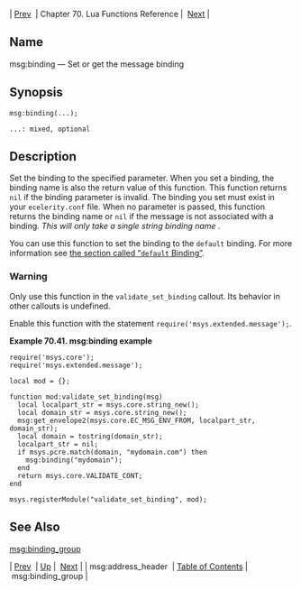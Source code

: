 | [Prev](lua.ref.msg_address_header)  | Chapter 70. Lua Functions Reference |  [Next](lua.ref.msg_binding_group) |

<a name="lua.ref.msg_binding"></a>
## Name

msg:binding — Set or get the message binding

<a name="idp16645104"></a>
## Synopsis

`msg:binding(...);`

`...: mixed, optional`<a name="idp16648064"></a>
## Description

Set the binding to the specified parameter. When you set a binding, the binding name is also the return value of this function. This function returns `nil` if the binding parameter is invalid. The binding you set must exist in your `ecelerity.conf` file. When no parameter is passed, this function returns the binding name or `nil` if the message is not associated with a binding. *This will only take a single string binding name* .

You can use this function to set the binding to the `default` binding. For more information see [the section called “`default` Binding”](conf.ref.binding#conf.ref.binding.default "default Binding").

### Warning

Only use this function in the `validate_set_binding` callout. Its behavior in other callouts is undefined.

Enable this function with the statement `require('msys.extended.message');`.

<a name="lua.ref.msg_binding.example"></a>

**Example 70.41. msg:binding example**

```
require('msys.core');
require('msys.extended.message');

local mod = {};

function mod:validate_set_binding(msg)
  local localpart_str = msys.core.string_new();
  local domain_str = msys.core.string_new();
  msg:get_envelope2(msys.core.EC_MSG_ENV_FROM, localpart_str, domain_str);
  local domain = tostring(domain_str);
  localpart_str = nil;
  if msys.pcre.match(domain, "mydomain.com") then
    msg:binding("mydomain");
  end
  return msys.core.VALIDATE_CONT;
end

msys.registerModule("validate_set_binding", mod);
```

<a name="idp16658640"></a>
## See Also

[msg:binding_group](lua.ref.msg_binding_group "msg:binding_group")

| [Prev](lua.ref.msg_address_header)  | [Up](lua.function.details) |  [Next](lua.ref.msg_binding_group) |
| msg:address_header  | [Table of Contents](index) |  msg:binding_group |


